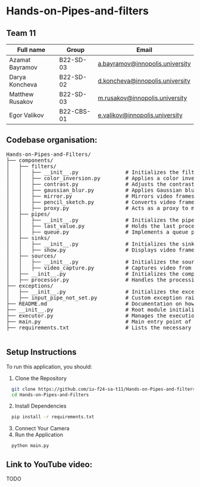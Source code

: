 # Hands-on-Pipes-and-filters

## Team 11
| Full name       | Group     | Email                           |
|-----------------|-----------|---------------------------------|
| Azamat Bayramov | B22-SD-03 | a.bayramov@innopolis.university |
| Darya Koncheva  | B22-SD-02 | d.koncheva@innopolis.university |
| Matthew Rusakov | B22-SD-03 | m.rusakov@innopolis.university  |
| Egor Valikov    | B22-CBS-01| e.valikov@innopolis.university  |

## Codebase organisation:
<pre>
Hands-on-Pipes-and-Filters/
├── components/
│   ├── filters/
│   │   ├── __init__.py               # Initializes the filters module, making filter classes accessible
│   │   ├── color_inversion.py        # Applies a color inversion filter to a video stream
│   │   ├── contrast.py               # Adjusts the contrast of frames in a video stream
│   │   ├── gaussian_blur.py          # Applies Gaussian blur to video frames for smoothing
│   │   ├── mirror.py                 # Mirrors video frames horizontally
│   │   ├── pencil_sketch.py          # Converts video frames into a pencil sketch effect
│   │   ├── proxy.py                  # Acts as a proxy to manage filters
│   ├── pipes/
│   │   ├── __init__.py               # Initializes the pipes module
│   │   ├── last_value.py             # Holds the last processed value in the pipeline
│   │   ├── queue.py                  # Implements a queue pipe for storing processed frames
│   ├── sinks/
│   │   ├── __init__.py               # Initializes the sinks module
│   │   ├── show.py                   # Displays video frames on the screen or sends them to an output
│   ├── sources/
│   │   ├── __init__.py               # Initializes the sources module
│   │   ├── video_capture.py          # Captures video from a camera or a video file
│   ├── __init__.py                   # Initializes the components module
│   ├── processor.py                  # Handles the processing of video frames through different components
├── exceptions/
│   ├── __init__.py                   # Initializes the exceptions module
│   ├── input_pipe_not_set.py         # Custom exception raised when an input pipe is not configured
├── README.md                         # Documentation on how to set up and run the project
├── __init__.py                       # Root module initialization file
├── executor.py                       # Manages the execution and orchestration of filters, pipes, and sinks
├── main.py                           # Main entry point of the application; initializes components and starts the video processing
├── requirements.txt                  # Lists the necessary dependencies and Python packages to install

</pre>

## Setup Instructions 
To run this application, you should:
1. Clone the Repository
```bash
  git clone https://github.com/iu-f24-sa-t11/Hands-on-Pipes-and-filters.git
  cd Hands-on-Pipes-and-Filters
```
2. Install Dependencies
```bash
  pip install -r requirements.txt
```
3. Connect Your Camera
4. Run the Application
```bash
  python main.py
```

## Link to YouTube video:
TODO
